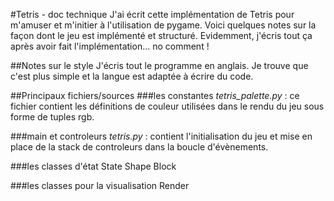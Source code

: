 #Tetris - doc technique
J'ai écrit cette implémentation de Tetris pour m'amuser et m'initier à l'utilisation de pygame.
Voici quelques notes sur la façon dont le jeu est implémenté et structuré. Evidemment, j'écris tout ça après avoir fait l'implémentation... no comment !

##Notes sur le style
J'écris tout le programme en anglais. Je trouve que c'est plus simple et la langue est adaptée à écrire du code.

##Principaux fichiers/sources
###les constantes
_tetris_palette.py_ : ce fichier contient les définitions de couleur utilisées dans le rendu du jeu sous forme de tuples rgb.

###main et controleurs
_tetris.py_ : contient l'initialisation du jeu et mise en place de la stack de controleurs dans la boucle d'évènements.


###les classes d'état
State
Shape
Block

###les classes pour la visualisation
Render


